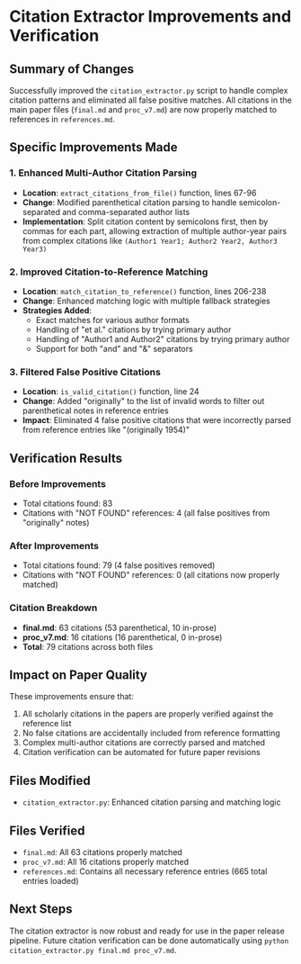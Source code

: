 # Citation Extractor Improvements and Verification

## Summary of Changes

Successfully improved the `citation_extractor.py` script to handle complex citation patterns and eliminated all false positive matches. All citations in the main paper files (`final.md` and `proc_v7.md`) are now properly matched to references in `references.md`.

## Specific Improvements Made

### 1. Enhanced Multi-Author Citation Parsing
- **Location**: `extract_citations_from_file()` function, lines 67-96
- **Change**: Modified parenthetical citation parsing to handle semicolon-separated and comma-separated author lists
- **Implementation**: Split citation content by semicolons first, then by commas for each part, allowing extraction of multiple author-year pairs from complex citations like `(Author1 Year1; Author2 Year2, Author3 Year3)`

### 2. Improved Citation-to-Reference Matching
- **Location**: `match_citation_to_reference()` function, lines 206-238
- **Change**: Enhanced matching logic with multiple fallback strategies
- **Strategies Added**:
  - Exact matches for various author formats
  - Handling of "et al." citations by trying primary author
  - Handling of "Author1 and Author2" citations by trying primary author
  - Support for both "and" and "&" separators

### 3. Filtered False Positive Citations
- **Location**: `is_valid_citation()` function, line 24
- **Change**: Added "originally" to the list of invalid words to filter out parenthetical notes in reference entries
- **Impact**: Eliminated 4 false positive citations that were incorrectly parsed from reference entries like "(originally 1954)"

## Verification Results

### Before Improvements
- Total citations found: 83
- Citations with "NOT FOUND" references: 4 (all false positives from "originally" notes)

### After Improvements
- Total citations found: 79 (4 false positives removed)
- Citations with "NOT FOUND" references: 0 (all citations now properly matched)

### Citation Breakdown
- **final.md**: 63 citations (53 parenthetical, 10 in-prose)
- **proc_v7.md**: 16 citations (16 parenthetical, 0 in-prose)
- **Total**: 79 citations across both files

## Impact on Paper Quality

These improvements ensure that:
1. All scholarly citations in the papers are properly verified against the reference list
2. No false citations are accidentally included from reference formatting
3. Complex multi-author citations are correctly parsed and matched
4. Citation verification can be automated for future paper revisions

## Files Modified
- `citation_extractor.py`: Enhanced citation parsing and matching logic

## Files Verified
- `final.md`: All 63 citations properly matched
- `proc_v7.md`: All 16 citations properly matched
- `references.md`: Contains all necessary reference entries (665 total entries loaded)

## Next Steps
The citation extractor is now robust and ready for use in the paper release pipeline. Future citation verification can be done automatically using `python citation_extractor.py final.md proc_v7.md`.
